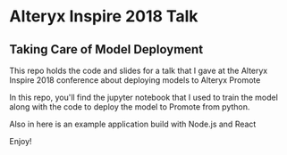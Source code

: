 # Alteryx Inspire 2018 Talk

## Taking Care of Model Deployment

This repo holds the code and slides for a talk that I gave at the Alteryx Inspire 2018 conference about
deploying models to Alteryx Promote

In this repo, you'll find the jupyter notebook that I used to train the model along with the code to
deploy the model to Promote from python.

Also in here is an example application build with Node.js and React

Enjoy!
